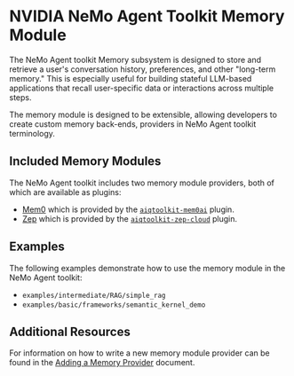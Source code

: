 <!--
SPDX-FileCopyrightText: Copyright (c) 2025, NVIDIA CORPORATION & AFFILIATES. All rights reserved.
SPDX-License-Identifier: Apache-2.0

Licensed under the Apache License, Version 2.0 (the "License");
you may not use this file except in compliance with the License.
You may obtain a copy of the License at

http://www.apache.org/licenses/LICENSE-2.0

Unless required by applicable law or agreed to in writing, software
distributed under the License is distributed on an "AS IS" BASIS,
WITHOUT WARRANTIES OR CONDITIONS OF ANY KIND, either express or implied.
See the License for the specific language governing permissions and
limitations under the License.
-->

# NVIDIA NeMo Agent Toolkit Memory Module

The NeMo Agent toolkit Memory subsystem is designed to store and retrieve a user's conversation history, preferences, and other "long-term memory." This is especially useful for building stateful LLM-based applications that recall user-specific data or interactions across multiple steps.

The memory module is designed to be extensible, allowing developers to create custom memory back-ends, providers in NeMo Agent toolkit terminology.

## Included Memory Modules
The NeMo Agent toolkit includes two memory module providers, both of which are available as plugins:
* [Mem0](https://mem0.ai/) which is provided by the [`aiqtoolkit-mem0ai`](https://pypi.org/project/aiqtoolkit-mem0ai/) plugin.
* [Zep](https://www.getzep.com/) which is provided by the [`aiqtoolkit-zep-cloud`](https://pypi.org/project/aiqtoolkit-zep-cloud/) plugin.

## Examples
The following examples demonstrate how to use the memory module in the NeMo Agent toolkit:
* `examples/intermediate/RAG/simple_rag`
* `examples/basic/frameworks/semantic_kernel_demo`

## Additional Resources
For information on how to write a new memory module provider can be found in the [Adding a Memory Provider](../extend/memory.md) document.
